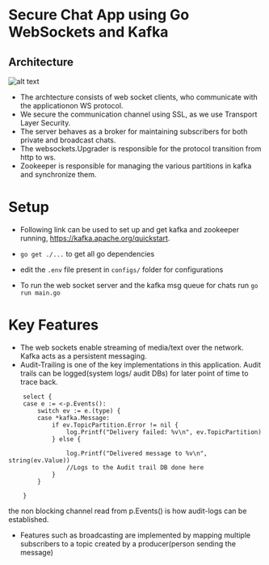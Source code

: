 # Secure Chat App using Go WebSockets and Kafka

## Architecture

![alt text](docs/architecture.jpg "Secure E2EE based WebApp using go websockets and Kafka for Msg Queuing") 

* The archtecture consists of web socket clients, who communicate with the applicationon WS protocol.
* We secure the communication channel using SSL, as we use Transport Layer Security.
* The server behaves as a broker for maintaining subscribers for both private and broadcast chats.  
* The websockets.Upgrader is responsible for the protocol transition from http to ws.
* Zookeeper is responsible for managing the various partitions in kafka and synchronize them.

# Setup

* Following link can be used to set up and get kafka and zookeeper running, https://kafka.apache.org/quickstart.
* `go get ./...` to get all go dependencies
* edit the `.env` file present in `configs/` folder for configurations

* To run the web socket server and the kafka msg queue for chats run `go run main.go`

# Key Features

* The web sockets enable streaming of media/text over the network. Kafka acts as a persistent messaging.
* Audit-Trailing is one of the key implementations in this application. Audit trails can be logged(system logs/ audit DBs) for later point of time to trace back.
```
    select {
    case e := <-p.Events():
        switch ev := e.(type) {
        case *kafka.Message:
            if ev.TopicPartition.Error != nil {
                log.Printf("Delivery failed: %v\n", ev.TopicPartition)
            } else {

                log.Printf("Delivered message to %v\n", string(ev.Value))
                //Logs to the Audit trail DB done here
            }
        }
    
    }
```
the non blocking channel read from p.Events() is how audit-logs can be established.
* Features such as broadcasting are implemented by mapping multiple subscribers to a topic created by a producer(person sending the message)



